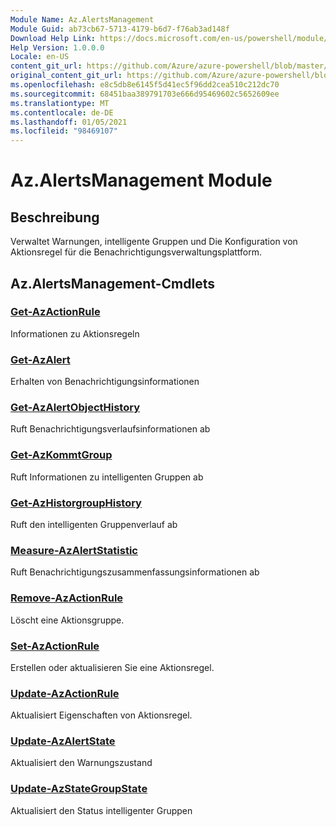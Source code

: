 ```yaml
---
Module Name: Az.AlertsManagement
Module Guid: ab73cb67-5713-4179-b6d7-f76ab3ad148f
Download Help Link: https://docs.microsoft.com/en-us/powershell/module/az.alertsmanagement
Help Version: 1.0.0.0
Locale: en-US
content_git_url: https://github.com/Azure/azure-powershell/blob/master/src/AlertsManagement/AlertsManagement/help/Az.AlertsManagement.md
original_content_git_url: https://github.com/Azure/azure-powershell/blob/master/src/AlertsManagement/AlertsManagement/help/Az.AlertsManagement.md
ms.openlocfilehash: e8c5db8e6145f5d41ec5f96dd2cea510c212dc70
ms.sourcegitcommit: 68451baa389791703e666d95469602c5652609ee
ms.translationtype: MT
ms.contentlocale: de-DE
ms.lasthandoff: 01/05/2021
ms.locfileid: "98469107"
---
```

# Az.AlertsManagement Module
## Beschreibung
Verwaltet Warnungen, intelligente Gruppen und Die Konfiguration von Aktionsregel für die Benachrichtigungsverwaltungsplattform.

## Az.AlertsManagement-Cmdlets
### [Get-AzActionRule](Get-AzActionRule.md)
Informationen zu Aktionsregeln

### [Get-AzAlert](Get-AzAlert.md)
Erhalten von Benachrichtigungsinformationen

### [Get-AzAlertObjectHistory](Get-AzAlertObjectHistory.md)
Ruft Benachrichtigungsverlaufsinformationen ab

### [Get-AzKommtGroup](Get-AzSmartGroup.md)
Ruft Informationen zu intelligenten Gruppen ab

### [Get-AzHistorgroupHistory](Get-AzSmartGroupHistory.md)
Ruft den intelligenten Gruppenverlauf ab

### [Measure-AzAlertStatistic](Measure-AzAlertStatistic.md)
Ruft Benachrichtigungszusammenfassungsinformationen ab

### [Remove-AzActionRule](Remove-AzActionRule.md)
Löscht eine Aktionsgruppe.

### [Set-AzActionRule](Set-AzActionRule.md)
Erstellen oder aktualisieren Sie eine Aktionsregel.

### [Update-AzActionRule](Update-AzActionRule.md)
Aktualisiert Eigenschaften von Aktionsregel.

### [Update-AzAlertState](Update-AzAlertState.md)
Aktualisiert den Warnungszustand

### [Update-AzStateGroupState](Update-AzSmartGroupState.md)
Aktualisiert den Status intelligenter Gruppen

